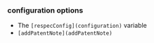 ### configuration options
* The `[respecConfig](configuration)` variable
* `[addPatentNote](addPatentNote)`